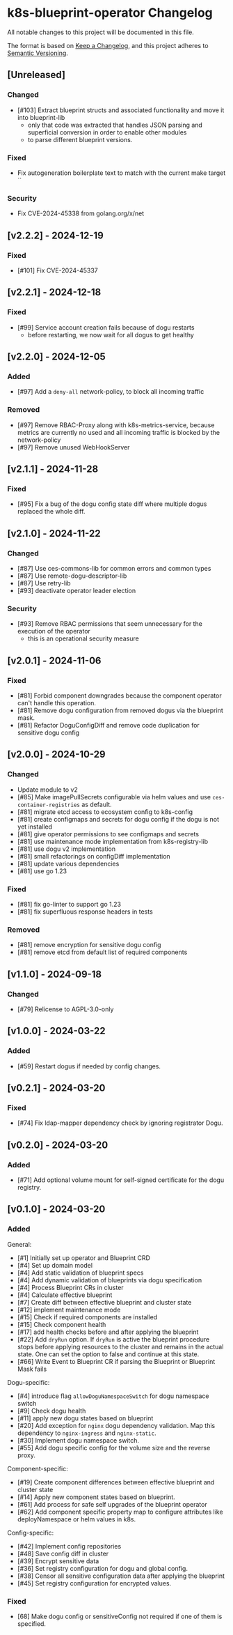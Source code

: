 # k8s-blueprint-operator Changelog
All notable changes to this project will be documented in this file.

The format is based on [Keep a Changelog](https://keepachangelog.com/en/1.0.0/),
and this project adheres to [Semantic Versioning](https://semver.org/spec/v2.0.0.html).

## [Unreleased]
### Changed
- [#103] Extract blueprint structs and associated functionality and move it into blueprint-lib 
  - only that code was extracted that handles JSON parsing and superficial conversion in order to enable other modules
  - to parse different blueprint versions.

### Fixed
- Fix autogeneration boilerplate text to match with the current make target ``

### Security
- Fix CVE-2024-45338 from golang.org/x/net

## [v2.2.2] - 2024-12-19
### Fixed
- [#101] Fix CVE-2024-45337

## [v2.2.1] - 2024-12-18
### Fixed
- [#99] Service account creation fails because of dogu restarts
  - before restarting, we now wait for all dogus to get healthy

## [v2.2.0] - 2024-12-05
### Added
- [#97] Add a `deny-all` network-policy, to block all incoming traffic

### Removed
- [#97] Remove RBAC-Proxy along with k8s-metrics-service, because metrics are currently no used and all incoming traffic is blocked by the network-policy
- [#97] Remove unused WebHookServer

## [v2.1.1] - 2024-11-28
### Fixed
- [#95] Fix a bug of the dogu config state diff where multiple dogus replaced the whole diff.

## [v2.1.0] - 2024-11-22
### Changed
- [#87] Use ces-commons-lib for common errors and common types
- [#87] Use remote-dogu-descriptor-lib
- [#87] Use retry-lib
- [#93] deactivate operator leader election

### Security
- [#93] Remove RBAC permissions that seem unnecessary for the execution of the operator
  - this is an operational security measure

## [v2.0.1] - 2024-11-06
### Fixed
- [#81] Forbid component downgrades because the component operator can't handle this operation.
- [#81] Remove dogu configuration from removed dogus via the blueprint mask.
- [#81] Refactor DoguConfigDiff and remove code duplication for sensitive dogu config

## [v2.0.0] - 2024-10-29
### Changed
- Update module to v2
- [#85] Make imagePullSecrets configurable via helm values and use `ces-container-registries` as default.
- [#81] migrate etcd access to ecosystem config to k8s-config
- [#81] create configmaps and secrets for dogu config if the dogu is not yet installed
- [#81] give operator permissions to see configmaps and secrets
- [#81] use maintenance mode implementation from k8s-registry-lib
- [#81] use dogu v2 implementation
- [#81] small refactorings on configDiff implementation
- [#81] update various dependencies
- [#81] use go 1.23

### Fixed
- [#81] fix go-linter to support go 1.23
- [#81] fix superfluous response headers in tests

### Removed
- [#81] remove encryption for sensitive dogu config
- [#81] remove etcd from default list of required components

## [v1.1.0] - 2024-09-18
### Changed
- [#79] Relicense to AGPL-3.0-only

## [v1.0.0] - 2024-03-22
### Added
- [#59] Restart dogus if needed by config changes.

## [v0.2.1] - 2024-03-20
### Fixed
- [#74] Fix ldap-mapper dependency check by ignoring registrator Dogu.

## [v0.2.0] - 2024-03-20
### Added
- [#71] Add optional volume mount for self-signed certificate for the dogu registry.

## [v0.1.0] - 2024-03-20
### Added
General:
- [#1] Initially set up operator and Blueprint CRD
- [#4] Set up domain model
- [#4] Add static validation of blueprint specs
- [#4] Add dynamic validation of blueprints via dogu specification
- [#4] Process Blueprint CRs in cluster
- [#4] Calculate effective blueprint
- [#7] Create diff between effective blueprint and cluster state
- [#12] implement maintenance mode
- [#15] Check if required components are installed
- [#15] Check component health
- [#17] add health checks before and after applying the blueprint
- [#22] Add `dryRun` option. If `dryRun` is active the blueprint procedure stops before applying resources to the cluster and remains in the actual state. One can set the option to false and continue at this state.
- [#66] Write Event to Blueprint CR if parsing the Blueprint or Blueprint Mask fails

Dogu-specific:
- [#4] introduce flag `allowDoguNamespaceSwitch` for dogu namespace switch
- [#9] Check dogu health
- [#11] apply new dogu states based on blueprint
- [#20] Add exception for `nginx` dogu dependency validation. Map this dependency to `nginx-ingress` and `nginx-static`.
- [#30] Implement dogu namespace switch.
- [#55] Add dogu specific config for the volume size and the reverse proxy.

Component-specific:
- [#19] Create component differences between effective blueprint and cluster state
- [#14] Apply new component states based on blueprint.
- [#61] Add process for safe self upgrades of the blueprint operator
- [#62] Add component specific property map to configure attributes like deployNamespace or helm values in k8s.

Config-specific:
- [#42] Implement config repositories
- [#48] Save config diff in cluster
- [#39] Encrypt sensitive data
- [#36] Set registry configuration for dogu and global config.
- [#38] Censor all sensitive configuration data after applying the blueprint
- [#45] Set registry configuration for encrypted values.

### Fixed
- [68] Make dogu config or sensitiveConfig not required if one of them is specified.

